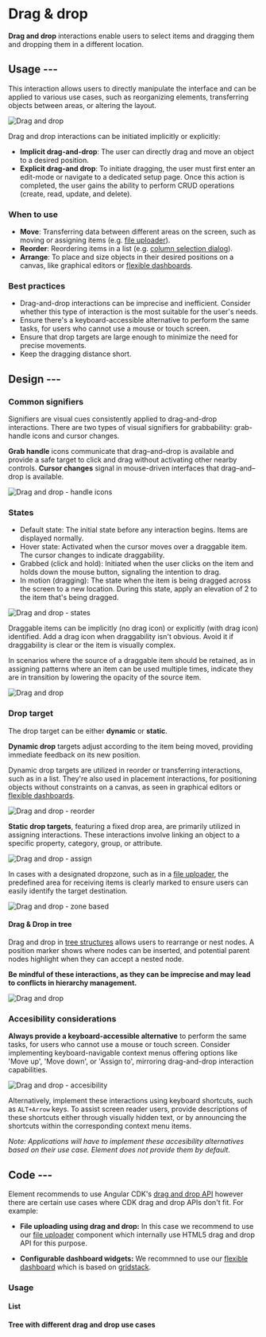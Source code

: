 # Drag & drop

**Drag and drop** interactions enable users to select items and dragging them
and dropping them in a different location.

## Usage ---

This interaction allows users to directly manipulate the interface and can be
applied to various use cases, such as reorganizing elements, transferring
objects between areas, or altering the layout.

![Drag and drop](images/drag-and-drop.png)

Drag and drop interactions can be initiated implicitly or explicitly:

- **Implicit drag-and-drop**: The user can directly drag and move an object to a
  desired position.
- **Explicit drag-and drop**: To initiate dragging, the user must first enter an
  edit-mode or navigate to a dedicated setup page. Once this action is completed,
  the user gains the ability to perform CRUD operations (create, read, update,
  and delete).

### When to use

- **Move**: Transferring data between different areas on the screen, such as
  moving or assigning items (e.g. [file uploader](../components/forms-inputs/file-uploader.md)).
- **Reorder**: Reordering items in a list (e.g. [column selection dialog](../components/layout-navigation/modals.md)).
- **Arrange**: To place and size objects in their desired positions on a canvas,
  like graphical editors or [flexible dashboards](../components/dashboards/flexible-dashboards.md).

### Best practices

- Drag-and-drop interactions can be imprecise and inefficient. Consider whether
  this type of interaction is the most suitable for the user's needs.
- Ensure there's a keyboard-accessible alternative to perform the same tasks,
  for users who cannot use a mouse or touch screen.
- Ensure that drop targets are large enough to minimize the need for precise
  movements.
- Keep the dragging distance short.

## Design ---

### Common signifiers

Signifiers are visual cues consistently applied to drag-and-drop interactions.
There are two types of visual signifiers for grabbability: grab-handle icons and
cursor changes.

**Grab handle** icons communicate that drag–and–drop is available and provide a
safe target to click and drag without activating other nearby controls.
**Cursor changes** signal in mouse-driven interfaces that drag–and–drop is
available.

![Drag and drop - handle icons](images/drag-and-drop-signifiers.png)

### States

- Default state: The initial state before any interaction begins. Items are
  displayed normally.
- Hover state: Activated when the cursor moves over a draggable item. The cursor
  changes to indicate draggability.
- Grabbed (click and hold): Initiated when the user clicks on the item and holds
  down the mouse button, signaling the intention to drag.
- In motion (dragging): The state when the item is being dragged across the
  screen to a new location. During this state, apply an elevation of 2 to the
  item that's being dragged.

![Drag and drop - states](images/drag-and-drop-states.png)

Draggable items can be implicitly (no drag icon) or explicitly (with drag icon)
identified. Add a drag icon when draggability isn't obvious. Avoid it if
draggability is clear or the item is visually complex.

In scenarios where the source of a draggable item should be retained, as in
assigning patterns where an item can be used multiple times, indicate they are
in transition by lowering the opacity of the source item.

![Drag and drop ](images/drag-and-drop-source-item.png)

### Drop target

The drop target can be either **dynamic** or **static**.

**Dynamic drop** targets adjust according to the item being moved, providing
immediate feedback on its new position.

Dynamic drop targets are utilized in reorder or transferring interactions,
such as in a list. They're also used in placement interactions, for positioning
objects without constraints on a canvas, as seen in graphical editors or
[flexible dashboards](../components/dashboards/flexible-dashboards.md).

![Drag and drop - reorder](images/drag-and-drop-reorder.png)

**Static drop targets**, featuring a fixed drop area, are primarily utilized in
assigning interactions. These interactions involve linking an object to a
specific property, category, group, or attribute.

![Drag and drop - assign](images/drag-and-drop-assign.png)

In cases with a designated dropzone, such as in a
[file uploader](../components/forms-inputs/file-uploader.md), the predefined
area for receiving items is clearly marked to ensure users can easily identify
the target destination.

![Drag and drop - zone based](images/drag-and-drop-zone-based.png)

#### Drag & Drop in tree

Drag and drop in [tree structures](../components/lists-tables-trees/tree-view.md)
allows users to rearrange or nest nodes. A position marker shows where nodes can
be inserted, and potential parent nodes highlight when they can accept a nested
node.

**Be mindful of these interactions, as they can be imprecise and may lead to conflicts in hierarchy management.**

![Drag and drop ](images/drag-and-drop-tree.png)

### Accesibility considerations

**Always provide a keyboard-accessible alternative** to perform the same tasks,
for users who cannot use a mouse or touch screen. Consider implementing
keyboard-navigable context menus offering options like 'Move up', 'Move down',
or 'Assign to', mirroring drag-and-drop interaction capabilities.

![Drag and drop - accesibility](images/drag-and-drop-accesible.png)

Alternatively, implement these interactions using keyboard shortcuts, such as
`ALT+Arrow` keys. To assist screen reader users, provide descriptions of these
shortcuts either through visually hidden text, or by announcing the shortcuts
within the corresponding context menu items.

*Note: Applications will have to implement these accesibility alternatives based on their use case. Element does not provide them by default.*

## Code ---

Element recommends to use Angular CDK's [drag and drop API](https://material.angular.io/cdk/drag-drop/overview)
however there are certain use cases where CDK drag and drop APIs don't
fit. For example:

- **File uploading using drag and drop:**
  In this case we recommend to use our [file uploader](../components/forms-inputs/file-uploader.md)
  component which internally use HTML5 drag and drop API for this purpose.

- **Configurable dashboard widgets:**
  We recommned to use our [flexible dashboard](../components/dashboards/flexible-dashboards.md)
  which is based on [gridstack](https://gridstackjs.com/).

### Usage

#### List

<si-docs-component base="drag-drop" height="550">
  <si-docs-tab example="drag-drop" heading="List"></si-docs-tab>
  <si-docs-tab example="drag-drop-cards" heading="Cards"></si-docs-tab>
</si-docs-component>

#### Tree with different drag and drop use cases

<si-docs-component base="si-tree-view" height="400">
  <si-docs-tab example="si-tree-view-drag-drop-move" heading="Moving between trees"></si-docs-tab>
  <si-docs-tab example="si-tree-view-drag-drop-reorder" heading="Reordering"></si-docs-tab>
  <si-docs-tab example="si-tree-view-drag-drop-assign" heading="Assignment"></si-docs-tab>
</si-docs-component>
